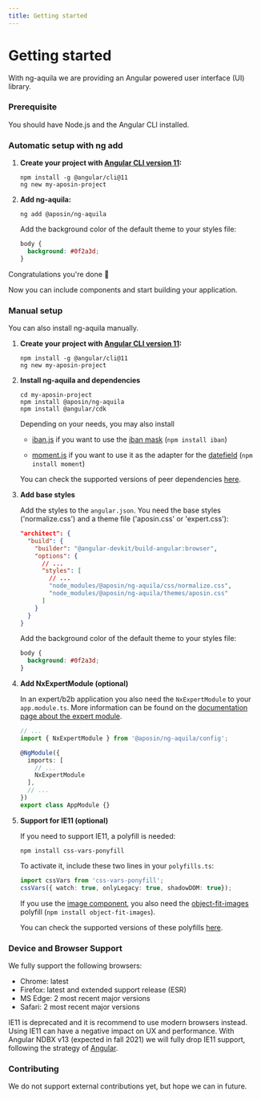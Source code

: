 ```yaml
---
title: Getting started
---
```


# Getting started
With ng-aquila we are providing an Angular powered user interface (UI) library.

### Prerequisite
You should have Node.js and the Angular CLI installed.

### Automatic setup with ng add

1. **Create your project with [Angular CLI version 11](https://cli.angular.io/):**

    ```console
    npm install -g @angular/cli@11
    ng new my-aposin-project
    ```

2. **Add ng-aquila:**

    ```console
    ng add @aposin/ng-aquila
    ```

    Add the background color of the default theme to your styles file:

    ```scss
    body {
      background: #0f2a3d;
    }
    ```

Congratulations you're done 💪 

Now you can include components and start building your application.

### Manual setup

You can also install ng-aquila manually.

1. **Create your project with [Angular CLI version 11](https://cli.angular.io/):**

    ```
    npm install -g @angular/cli@11
    ng new my-aposin-project
    ```

2. **Install ng-aquila and dependencies**

    ```
    cd my-aposin-project
    npm install @aposin/ng-aquila
    npm install @angular/cdk
    ```

    Depending on your needs, you may also install

    - [iban.js](https://github.com/arhs/iban.js/) if you want to use the [iban mask](./documentation/mask/overview#iban-mask) (`npm install iban`)

    - [moment.js](https://github.com/moment/moment) if you want to use it as the adapter for the [datefield](./documentation/datefield/overview) (`npm install moment`)

    You can check the supported versions of peer dependencies [here](https://github.com/aposin/ng-aquila/blob/main/projects/ng-aquila/src/package.json).

3. **Add base styles**

    Add the styles to the `angular.json`. You need the base styles ('normalize.css') and a theme file ('aposin.css' or 'expert.css'):

    ```json
    "architect": {
      "build": {
        "builder": "@angular-devkit/build-angular:browser",
        "options": {
          // ...
          "styles": [
            // ...
            "node_modules/@aposin/ng-aquila/css/normalize.css",
            "node_modules/@aposin/ng-aquila/themes/aposin.css"
          ]
        }
      }
    }
    ```

    Add the background color of the default theme to your styles file:

    ```css
    body {
      background: #0f2a3d;
    }
    ```

4. **Add NxExpertModule (optional)**

    In an expert/b2b application you also need the `NxExpertModule` to your `app.module.ts`. More information can be found on the [documentation page about the expert module](./documentation/config/overview).

    ```ts
    // ...
    import { NxExpertModule } from '@aposin/ng-aquila/config';

    @NgModule({
      imports: [
        // ...
        NxExpertModule
      ],
      // ...
    })
    export class AppModule {}
    ```

5. **Support for IE11 (optional)**

    If you need to support IE11, a polyfill is needed:

    ```
    npm install css-vars-ponyfill
    ```

    To activate it, include these two lines in your `polyfills.ts`:

    ```ts
    import cssVars from 'css-vars-ponyfill';
    cssVars({ watch: true, onlyLegacy: true, shadowDOM: true});
    ```

    If you use the [image component](./documentation/image/overview), you also need the [object-fit-images](https://github.com/fregante/object-fit-images) polyfill (`npm install object-fit-images`).

    You can check the supported versions of these polyfills [here](https://github.com/aposin/ng-aquila/blob/main/projects/ng-aquila/src/package.json).


### Device and Browser Support
We fully support the following browsers:

- Chrome: latest
- Firefox: latest and extended support release (ESR)
- MS Edge: 2 most recent major versions
- Safari: 2 most recent major versions

IE11 is deprecated and it is recommend to use modern browsers instead. Using IE11 can have a negative impact on UX and performance. With Angular NDBX v13 (expected in fall 2021) we will fully drop IE11 support, following the strategy of [Angular](https://github.com/angular/angular/issues/41840). 

### Contributing
We do not support external contributions yet, but hope we can in future. 
